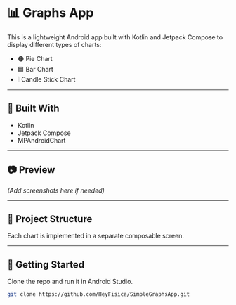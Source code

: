 # 📊 Graphs App

This is a lightweight Android app built with Kotlin and Jetpack Compose to display different types of charts:

- 🟠 Pie Chart  
- 🟦 Bar Chart  
- 🕯 Candle Stick Chart  

---

## 🔧 Built With

- Kotlin
- Jetpack Compose
- MPAndroidChart

---

## 📷 Preview

*(Add screenshots here if needed)*

---

## 📁 Project Structure

Each chart is implemented in a separate composable screen.

---

## 🚀 Getting Started

Clone the repo and run it in Android Studio.

```bash
git clone https://github.com/HeyFisica/SimpleGraphsApp.git
